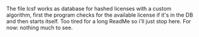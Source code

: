 The file lcsf works as database for hashed licenses with a custom algorithm, first the program checks for the available license if it's in the DB and then starts itself.
Too tired for a long ReadMe so i'll just stop here. For now: nothing much to see.
